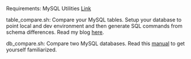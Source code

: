 Requirements: MySQL Utilities <a href="http://dev.mysql.com/doc/mysql-utilities/1.6/en/" target="_blank">Link</a>

table_compare.sh: Compare your MySQL tables. Setup your database to point local and dev environment and then generate SQL commands from schema differences. Read my blog <a target="_blank" href="http://yaminnoor.com/mysql-table-compare/">here</a>.

db_compare.sh: Compare two MySQL databases. Read this <a href="https://dev.mysql.com/doc/mysql-utilities/1.5/en/mysqldbcompare.html" target="_blank">manual</a> to get yourself familiarized.

